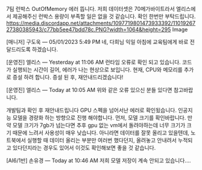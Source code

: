 7팀 런박스 OutOfMemory 에러 뜹니다. 저희 데이터셋은 70메가바이트라서 엘리스에서 제공해주신 런박스 용량이 부족할 일은 없을 것 같습니다. 확인 한번만 부탁드립니다.
https://media.discordapp.net/attachments/1097719801473933392/1101926727380385943/c77bb5ee47bdd78c.PNG?width=1064&height=295
Image

[매니저] 구도욱 — 05/01/2023 5:49 PM
네, 다희님
익일 아침에 교육팀에게 바로 전달드리도록 하겠습니다.

[운영진] 엘리스 — Yesterday at 11:06 AM
런타임 오류로 확인 되고 있습니다.
코드가 실행되는 시간이 길어, 에러가 나는 현상으로 보입니다.
현재, CPU와 메모리를 추가로 증설 하려 합니다. 증설 된 후, 재안내드리겠습니다!

[운영진] 엘리스 — Today at 10:05 AM
위와 같은 오류 있으신 분들 있다면 참고바랍니다.

개발팀과 확인 후 재안내드립니다
GPU 스펙을 넘어서난 에러로 확인됬습니다. 인공지능 모델을 경량화 하는 방향으로 진행 해야합니다.
먼저, 모델 크기를 확인바랍니다. 만약 모델 크기가 7gb가 넘는다면 추후 gpu 없는 vm에서 돌려야하는데 너무 크기가 크기 때문에 느려서 사용성이 매우 낮습니다.
아니라면 데이터를 잘못 올리고 있을텐데, 노트북에서 실행할 때 데이터 올리는 부분만 여러번 했다던지, 올려놓고 안내려서 누적되고 있다던지라는 경우도 있어서 이것도 확인해보면 좋을 것 같습니다.

[AI6/1반] 손유경 — Today at 10:46 AM
저희 모델 저장이 계속 안되고 있습니다....